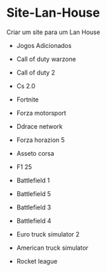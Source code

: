 # Site-Lan-House
Criar um site para um Lan House

* Jogos Adicionados

* Call of duty warzone
* Call of duty 2
* Cs 2.0
* Fortnite
* Forza motorsport
* Ddrace network
* Forza horazion 5
* Asseto corsa
* F1 25
* Battlefield 1
* Battlefield 5
* Battlefield 3
* Battlefield 4
* Euro truck simulator 2
* American truck simulator
* Rocket league
